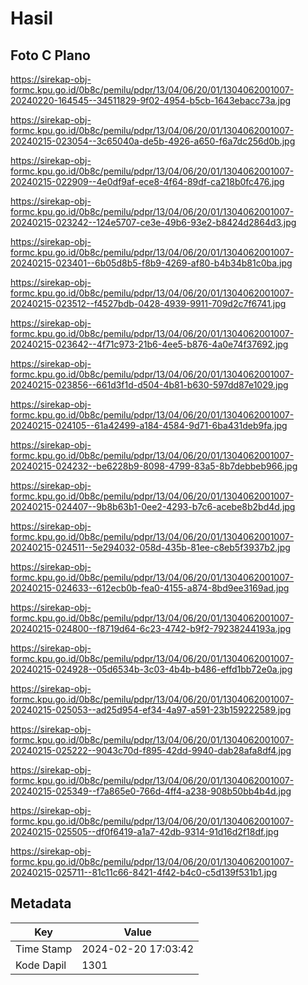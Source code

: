 # Hasil

## Foto C Plano

https://sirekap-obj-formc.kpu.go.id/0b8c/pemilu/pdpr/13/04/06/20/01/1304062001007-20240220-164545--34511829-9f02-4954-b5cb-1643ebacc73a.jpg

https://sirekap-obj-formc.kpu.go.id/0b8c/pemilu/pdpr/13/04/06/20/01/1304062001007-20240215-023054--3c65040a-de5b-4926-a650-f6a7dc256d0b.jpg

https://sirekap-obj-formc.kpu.go.id/0b8c/pemilu/pdpr/13/04/06/20/01/1304062001007-20240215-022909--4e0df9af-ece8-4f64-89df-ca218b0fc476.jpg

https://sirekap-obj-formc.kpu.go.id/0b8c/pemilu/pdpr/13/04/06/20/01/1304062001007-20240215-023242--124e5707-ce3e-49b6-93e2-b8424d2864d3.jpg

https://sirekap-obj-formc.kpu.go.id/0b8c/pemilu/pdpr/13/04/06/20/01/1304062001007-20240215-023401--6b05d8b5-f8b9-4269-af80-b4b34b81c0ba.jpg

https://sirekap-obj-formc.kpu.go.id/0b8c/pemilu/pdpr/13/04/06/20/01/1304062001007-20240215-023512--f4527bdb-0428-4939-9911-709d2c7f6741.jpg

https://sirekap-obj-formc.kpu.go.id/0b8c/pemilu/pdpr/13/04/06/20/01/1304062001007-20240215-023642--4f71c973-21b6-4ee5-b876-4a0e74f37692.jpg

https://sirekap-obj-formc.kpu.go.id/0b8c/pemilu/pdpr/13/04/06/20/01/1304062001007-20240215-023856--661d3f1d-d504-4b81-b630-597dd87e1029.jpg

https://sirekap-obj-formc.kpu.go.id/0b8c/pemilu/pdpr/13/04/06/20/01/1304062001007-20240215-024105--61a42499-a184-4584-9d71-6ba431deb9fa.jpg

https://sirekap-obj-formc.kpu.go.id/0b8c/pemilu/pdpr/13/04/06/20/01/1304062001007-20240215-024232--be6228b9-8098-4799-83a5-8b7debbeb966.jpg

https://sirekap-obj-formc.kpu.go.id/0b8c/pemilu/pdpr/13/04/06/20/01/1304062001007-20240215-024407--9b8b63b1-0ee2-4293-b7c6-acebe8b2bd4d.jpg

https://sirekap-obj-formc.kpu.go.id/0b8c/pemilu/pdpr/13/04/06/20/01/1304062001007-20240215-024511--5e294032-058d-435b-81ee-c8eb5f3937b2.jpg

https://sirekap-obj-formc.kpu.go.id/0b8c/pemilu/pdpr/13/04/06/20/01/1304062001007-20240215-024633--612ecb0b-fea0-4155-a874-8bd9ee3169ad.jpg

https://sirekap-obj-formc.kpu.go.id/0b8c/pemilu/pdpr/13/04/06/20/01/1304062001007-20240215-024800--f8719d64-6c23-4742-b9f2-79238244193a.jpg

https://sirekap-obj-formc.kpu.go.id/0b8c/pemilu/pdpr/13/04/06/20/01/1304062001007-20240215-024928--05d6534b-3c03-4b4b-b486-effd1bb72e0a.jpg

https://sirekap-obj-formc.kpu.go.id/0b8c/pemilu/pdpr/13/04/06/20/01/1304062001007-20240215-025053--ad25d954-ef34-4a97-a591-23b159222589.jpg

https://sirekap-obj-formc.kpu.go.id/0b8c/pemilu/pdpr/13/04/06/20/01/1304062001007-20240215-025222--9043c70d-f895-42dd-9940-dab28afa8df4.jpg

https://sirekap-obj-formc.kpu.go.id/0b8c/pemilu/pdpr/13/04/06/20/01/1304062001007-20240215-025349--f7a865e0-766d-4ff4-a238-908b50bb4b4d.jpg

https://sirekap-obj-formc.kpu.go.id/0b8c/pemilu/pdpr/13/04/06/20/01/1304062001007-20240215-025505--df0f6419-a1a7-42db-9314-91d16d2f18df.jpg

https://sirekap-obj-formc.kpu.go.id/0b8c/pemilu/pdpr/13/04/06/20/01/1304062001007-20240215-025711--81c11c66-8421-4f42-b4c0-c5d139f531b1.jpg


## Metadata

| Key        | Value               |
| ---------- | ------------------- |
| Time Stamp | 2024-02-20 17:03:42 |
| Kode Dapil | 1301                |



